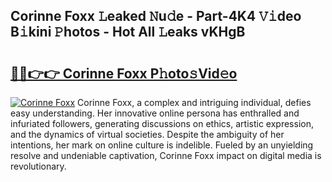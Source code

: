 ## Corinne Foxx 𝙻eaked 𝙽u𝚍e - Part-4K4 𝚅𝚒deo B𝚒kini 𝙿hotos - Hot All 𝙻eaks vKHgB

# <h2><a href="http://ld09gu1.urlbe.top/?page=Corinne+Foxx">🔗🔗👉👉 Corinne Foxx P𝚑oto𝚜Vid𝚎o</a></h2>

[![Corinne Foxx](https://i.imgur.com/eBuTRDB.gif)](http://ld09gu1.urlbe.top/?page=Corinne+Foxx)
Corinne Foxx, a complex and intriguing individual, defies easy understanding. Her innovative online persona has enthralled and infuriated followers, generating discussions on ethics, artistic expression, and the dynamics of virtual societies. Despite the ambiguity of her intentions, her mark on online culture is indelible. Fueled by an unyielding resolve and undeniable captivation, Corinne Foxx impact on digital media is revolutionary.
